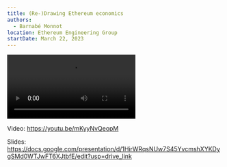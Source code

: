 ```yaml
---
title: (Re-)Drawing Ethereum economics
authors:
  - Barnabé Monnot
location: Ethereum Engineering Group
startDate: March 22, 2023
---
```


<video src="https://youtu.be/mKyyNvQeopM"></video>

Video: <https://youtu.be/mKyyNvQeopM>

Slides: <https://docs.google.com/presentation/d/1HirWRqsNUw7S45YvcmshXYKDygSMd0WTJwFT6XJtbfE/edit?usp=drive_link>
